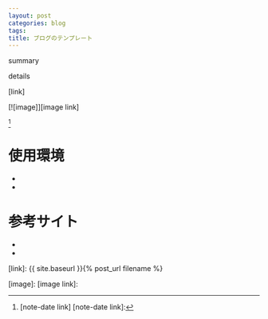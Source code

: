 ```yaml
---
layout: post
categories: blog
tags: 
title: ブログのテンプレート
---
```



summary

<!-- more -->

details

[link]

[![image]][image link]

[^note-date]


# 使用環境

+ 
+ 

# 参考サイト

+ 
+ 



[link]: {{ site.baseurl }}{% post_url filename %}

[image]: 
[image link]: 

[^note-date]: [note-date link]
[note-date link]: 

